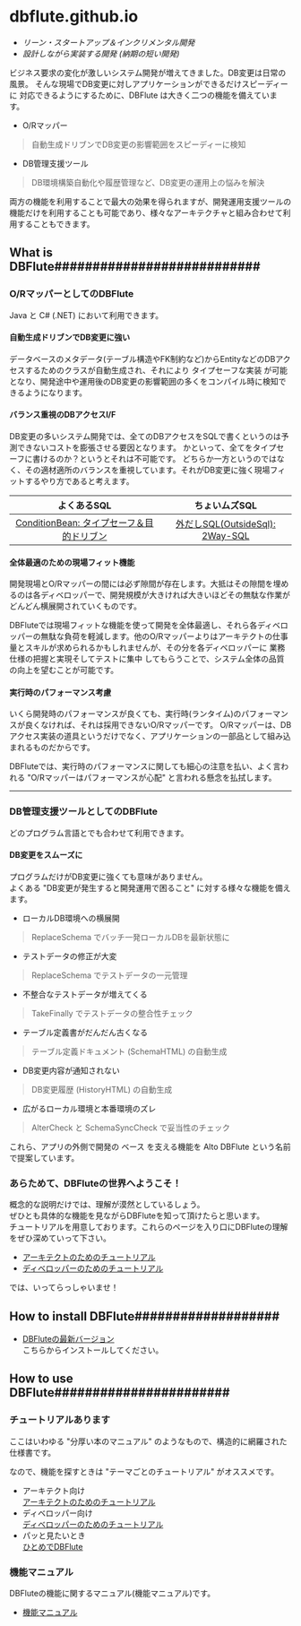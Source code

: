 # dbflute.github.io
- *リーン・スタートアップ＆インクリメンタル開発*
- *設計しながら実装する開発 (納期の短い開発)*

ビジネス要求の変化が激しいシステム開発が増えてきました。DB変更は日常の風景。
そんな現場でDB変更に対しアプリケーションができるだけスピーディーに 対応できるようにするために、DBFlute は大きく二つの機能を備えています。

- O/Rマッパー
>自動生成ドリブンでDB変更の影響範囲をスピーディーに検知

- DB管理支援ツール
>DB環境構築自動化や履歴管理など、DB変更の運用上の悩みを解決

両方の機能を利用することで最大の効果を得られますが、開発運用支援ツールの機能だけを利用することも可能であり、様々なアーキテクチャと組み合わせて利用することもできます。


## What is DBFlute###########################

### O/RマッパーとしてのDBFlute
Java と C# (.NET) において利用できます。
#### 自動生成ドリブンでDB変更に強い

データベースのメタデータ(テーブル構造やFK制約など)からEntityなどのDBアクセスするためのクラスが自動生成され、それにより タイプセーフな実装 が可能となり、開発途中や運用後のDB変更の影響範囲の多くをコンパイル時に検知できるようになります。
#### バランス重視のDBアクセスI/F

DB変更の多いシステム開発では、全てのDBアクセスをSQLで書くというのは予測できないコストを膨張させる要因となります。 かといって、全てをタイプセーフに書けるのか？というとそれは不可能です。 どちらか一方というのではなく、その適材適所のバランスを重視しています。それがDB変更に強く現場フィットするやり方であると考えます。

|よくあるSQL|ちょいムズSQL|
|:--:|:--:|
|[ConditionBean: タイプセーフ＆目的ドリブン](http://dbflute.seasar.org/ja/manual/function/ormapper/conditionbean/index.html)|[外だしSQL(OutsideSql): 2Way-SQL](http://dbflute.seasar.org/ja/manual/function/ormapper/outsidesql/index.html)|

#### 全体最適のための現場フィット機能

開発現場とO/Rマッパーの間には必ず隙間が存在します。大抵はその隙間を埋めるのは各ディベロッパーで、開発規模が大きければ大きいほどその無駄な作業がどんどん横展開されていくものです。

DBFluteでは現場フィットな機能を使って開発を全体最適し、それら各ディベロッパーの無駄な負荷を軽減します。他のO/Rマッパーよりはアーキテクトの仕事量とスキルが求められるかもしれませんが、その分を各ディベロッパーに 業務仕様の把握と実現そしてテストに集中 してもらうことで、システム全体の品質の向上を望むことが可能です。
#### 実行時のパフォーマンス考慮

いくら開発時のパフォーマンスが良くても、実行時(ランタイム)のパフォーマンスが良くなければ、それは採用できないO/Rマッパーです。 O/Rマッパーは、DBアクセス実装の道具というだけでなく、アプリケーションの一部品として組み込まれるものだからです。

DBFluteでは、実行時のパフォーマンスに関しても細心の注意を払い、よく言われる "O/Rマッパーはパフォーマンスが心配" と言われる懸念を払拭します。

----
### DB管理支援ツールとしてのDBFlute
どのプログラム言語とでも合わせて利用できます。  

#### DB変更をスムーズに

プログラムだけがDB変更に強くても意味がありません。  
よくある "DB変更が発生すると開発運用で困ること" に対する様々な機能を備えます。

- ローカルDB環境への横展開
>ReplaceSchema でバッチ一発ローカルDBを最新状態に

- テストデータの修正が大変
>ReplaceSchema でテストデータの一元管理

- 不整合なテストデータが増えてくる
>TakeFinally でテストデータの整合性チェック

- テーブル定義書がだんだん古くなる
>テーブル定義ドキュメント (SchemaHTML) の自動生成

- DB変更内容が通知されない
>DB変更履歴 (HistoryHTML) の自動生成

- 広がるローカル環境と本番環境のズレ
>AlterCheck と SchemaSyncCheck で妥当性のチェック

これら、アプリの外側で開発の ベース を支える機能を Alto DBFlute という名前で提案しています。
### あらためて、DBFluteの世界へようこそ！

概念的な説明だけでは、理解が漠然としているしょう。  
ぜひとも具体的な機能を見ながらDBFluteを知って頂けたらと思います。  
チュートリアルを用意しております。これらのページを入り口にDBFluteの理解をぜひ深めていって下さい。

  - [アーキテクトのためのチュートリアル](http://dbflute.seasar.org/ja/tutorial/architect.html)  
  - [ディベロッパーのためのチュートリアル](http://dbflute.seasar.org/ja/tutorial/developer.html)

では、いってらっしゃいませ！  

## How to install DBFlute###################
- [DBFluteの最新バージョン](http://dbflute.seasar.org/ja/environment/newest.html)  
こちらからインストールしてください。

## How to use DBFlute#######################
### チュートリアルあります

ここはいわゆる "分厚い本のマニュアル" のようなもので、構造的に網羅された仕様書です。

なので、機能を探すときは "テーマごとのチュートリアル" がオススメです。

- アーキテクト向け  
[アーキテクトのためのチュートリアル](http://dbflute.seasar.org/ja/tutorial/architect.html)
- ディベロッパー向け  
[ディベロッパーのためのチュートリアル](http://dbflute.seasar.org/ja/tutorial/developer.html)
- パッと見たいとき  
[ひとめでDBFlute](http://dbflute.seasar.org/ja/tutorial/hitomeflute.html)

###  機能マニュアル
DBFluteの機能に関するマニュアル(機能マニュアル)です。  
- [機能マニュアル](http://dbflute.seasar.org/ja/manual/function/index.html)
